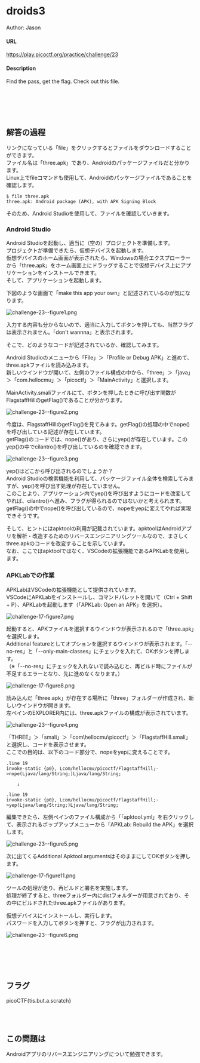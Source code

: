 # droids3
Author: Jason  

#### URL
https://play.picoctf.org/practice/challenge/23  

#### Description
Find the pass, get the flag. Check out this file.  

<br>
<br>
<br>
<br>

## 解答の過程
リンクになっている「file」をクリックするとファイルをダウンロードすることができます。  
ファイル名は「three.apk」であり、Androidのパッケージファイルだと分かります。  
Linux上でfileコマンドも使用して、Androidのパッケージファイルであることを確認します。  

```
$ file three.apk
three.apk: Android package (APK), with APK Signing Block
```

そのため、Android Studioを使用して、ファイルを確認していきます。  

### Android Studio
Android Studioを起動し、適当に（空の）プロジェクトを準備します。  
プロジェクトが準備できたら、仮想デバイスを起動します。  
仮想デバイスのホーム画面が表示されたら、Windowsの場合エクスプローラーから「three.apk」をホーム画面上にドラッグすることで仮想デバイス上にアプリケーションをインストールできます。  
そして、アプリケーションを起動します。  

下図のような画面で「make this app your own」と記述されているのが気になります。  

![challenge-23--figure1.png](pictures/challenge-23--figure1.png)

入力する内容も分からないので、適当に入力してボタンを押しても、当然フラグは表示されません。「don't wannna」と表示されます。  

そこで、どのようなコードが記述されているか、確認してみます。  

Android Studioのメニューから「File」＞「Profile or Debug APK」と進めて、three.apkファイルを読み込みます。  
新しいウインドウが開いて、左側のファイル構成の中から、「three」＞「java」＞「com.hellocmu」＞「picoctf」＞「MainActivity」と選択します。  

MainActivity.smaliファイルにて、ボタンを押したときに呼び出す関数がFlagstaffHillのgetFlag()であることが分かります。  

![challenge-23--figure2.png](pictures/challenge-23--figure2.png)

今度は、FlagstaffHillのgetFlag()を見てみます。getFlag()の処理の中でnope()を呼び出している記述が存在しています。  
getFlag()のコードでは、nope()があり、さらにyep()が存在しています。このyep()の中でcilantro()を呼び出しているのを確認できます。  

![challenge-23--figure3.png](pictures/challenge-23--figure3.png)

yep()はどこから呼び出されるのでしょうか？  
Android Studioの検索機能を利用して、パッケージファイル全体を検索してみますが、yep()を呼び出す処理が存在していません。  
このことより、アプリケーション内でyep()を呼び出すようにコードを改変してやれば、cilantro()へ進み、フラグが得られるのではないかと考えられます。  
getFlag()の中でnope()を呼び出しているので、nopeをyepに変えてやれば実現できそうです。  

そして、ヒントにはapktoolの利用が記載されています。apktoolはAndroidアプリを解析・改造するためのリバースエンジニアリングツールなので、まさしくthree.apkのコードを改変することを示しています。  
なお、ここではapktoolではなく、VSCodeの拡張機能であるAPKLabを使用します。  

### APKLabでの作業
APKLabはVSCodeの拡張機能として提供されています。  
VSCodeにAPKLabをインストールし、コマンドパレットを開いて（Ctrl + Shift + P）、APKLabを起動します（「APKLab: Open an APK」を選択）。  

![challenge-17-figure7.png](pictures/challenge-17-figure7.png)

起動すると、APKファイルを選択するウインドウが表示されるので「three.apk」を選択します。  
Additional featureとしてオプションを選択するウインドウが表示されます。「--no-res」と「--only-main-classes」にチェックを入れて、OKボタンを押します。  
（※「--no-res」にチェックを入れないで読み込むと、再ビルド時にファイルが不足するエラーとなり、先に進めなくなります。）  

![challenge-17-figure8.png](pictures/challenge-17-figure8.png)

読み込んだ「three.apk」が存在する場所に「three」フォルダーが作成され、新しいウインドウが開きます。  
左ペインのEXPLORER内には、three.apkファイルの構成が表示されています。  

![challenge-23--figure4.png](pictures/challenge-23--figure4.png)

「THREE」＞「smali」＞「com\hellocmu\picoctf」＞「FlagstaffHill.smali」と選択し、コードを表示させます。  
ここでの目的は、以下のコード部分で、nopeをyepに変えることです。  

```
.line 19
invoke-static {p0}, Lcom/hellocmu/picoctf/FlagstaffHill;->nope(Ljava/lang/String;)Ljava/lang/String;

    ↓

.line 19
invoke-static {p0}, Lcom/hellocmu/picoctf/FlagstaffHill;->yep(Ljava/lang/String;)Ljava/lang/String;
```

編集できたら、左側ペインのファイル構成から「「apktool.yml」を右クリックして、表示されるポップアップメニューから「APKLab: Rebuild the APK」を選択します。  

![challenge-23--figure5.png](pictures/challenge-23--figure5.png)

次に出てくるAdditional Apktool argumentsはそのままにしてOKボタンを押します。  

![challenge-17-figure11.png](pictures/challenge-17-figure11.png)

ツールの処理が走り、再ビルドと署名を実施します。  
処理が終了すると、threeフォルダー内にdistフォルダーが用意されており、その中にビルドされたthree.apkファイルがあります。  

仮想デバイスにインストールし、実行します。  
パスワードを入力してボタンを押すと、フラグが出力されます。  

![challenge-23--figure6.png](pictures/challenge-23--figure6.png)

<br>
<br>
<br>
<br>

## フラグ
picoCTF{tis.but.a.scratch}  

<br>
<br>

## この問題は
Androidアプリのリバースエンジニアリングについて勉強できます。  
